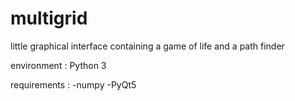 # multigrid
little graphical interface containing a game of life and a path finder

environment : Python 3

requirements :
  -numpy
  -PyQt5
